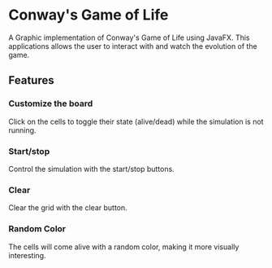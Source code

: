 # Conway's Game of Life

A Graphic implementation of Conway's Game of Life using JavaFX. This applications allows the user to interact with and watch the evolution of the game.

## Features
### Customize the board

Click on the cells to toggle their state (alive/dead) while the simulation is not running.

### Start/stop

Control the simulation with the start/stop buttons.

### Clear

Clear the grid with the clear button.

### Random Color

The cells will come alive with a random color, making it more visually interesting. 


